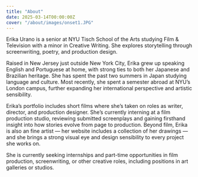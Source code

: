 ```yaml
---
title: "About"
date: 2025-03-14T00:00:00Z
cover: "/about/images/onset1.JPG"
---
```

Erika Urano is a senior at NYU Tisch School of the Arts studying Film & Television with a minor in Creative Writing.
She explores storytelling through screenwriting, poetry, and production design. 

Raised in New Jersey just outside New York City, Erika grew up speaking English and Portuguese at home, with strong ties to both her Japanese and Brazilian heritage. She has spent the past two summers in Japan studying language and culture. Most recently, she spent a semester abroad at NYU’s London campus, further expanding her international perspective and artistic sensibility.

Erika’s portfolio includes short films where she’s taken on roles as writer, director, and production designer. She’s currently interning at a film production studio, reviewing submitted screenplays and gaining firsthand insight into how stories evolve from page to production. Beyond film, Erika is also an fine artist — her website includes a collection of her drawings — and she brings a strong visual eye and design sensibility to every project she works on.

She is currently seeking internships and part-time opportunities in film production, screenwriting, or other creative roles, including positions in art galleries or studios.
